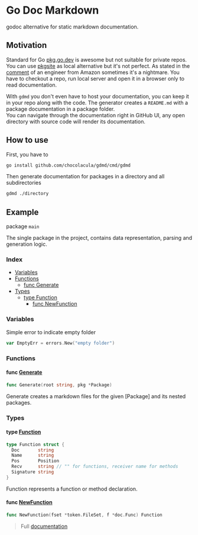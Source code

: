 # Go Doc Markdown

godoc alternative for static markdown documentation.

## Motivation

Standard for Go [pkg.go.dev](https://pkg.go.dev/) is awesome but not suitable for private repos. You can use [pkgsite](https://cs.opensource.google/go/x/pkgsite) as local alternative but it's not perfect. As stated in the [comment](https://github.com/golang/go/issues/2381#issuecomment-2183224009) of an engineer from Amazon sometimes it's a nightmare. You have to checkout a repo, run local server and open it in a browser only to read documentation.

With `gdmd` you don't even have to host your documentation, you can keep it in your repo along with the code. The generator creates a `README.md` with a package documentation in a package folder.  
You can navigate through the documentation right in GitHub UI, any open directory with source code will render its documentation.

## How to use

First, you have to

```sh
go install github.com/chocolacula/gdmd/cmd/gdmd
```

Then generate documentation for packages in a directory and all subdirectories

```sh
gdmd ./directory
```

## Example

package `main`

The single package in the project, contains data representation, parsing and generation logic.

### Index

- [Variables](#variables)
- [Functions](#functions)
  - [func Generate](#func-generate)
- [Types](#types)
  - [type Function](#type-function)
    - [func NewFunction](#func-newfunction)

### Variables

Simple error to indicate empty folder

```go
var EmptyErr = errors.New("empty folder")
```

### Functions

#### func [Generate](./cmd/gdmd/generate.go#L30)

```go
func Generate(root string, pkg *Package)
```

Generate creates a markdown files for the given [Package] and its nested packages.

### Types

#### type [Function](./cmd/gdmd/types.go#L85)

```go
type Function struct {
  Doc       string
  Name      string
  Pos       Position
  Recv      string // "" for functions, receiver name for methods
  Signature string
}
```

Function represents a function or method declaration.

#### func [NewFunction](./cmd/gdmd/types.go#L93)

```go
func NewFunction(fset *token.FileSet, f *doc.Func) Function
```

> Full [documentation](cmd/gdmd/README.md)
